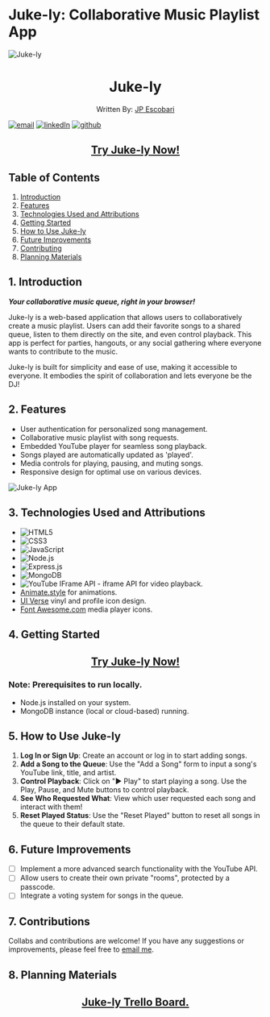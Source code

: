 # Juke-ly: Collaborative Music Playlist App

![Juke-ly](https://i.imgur.com/x5qNp21.png)

<h1 style="text-align: center;">Juke-ly</h1>

<p align="center">Written By: <a href="https://www.linkedin.com/in/juanpabloescobari">JP Escobari</a></p>

<a href='mailto:jpe911@gmail.com'>![email](https://img.shields.io/badge/Gmail-D14836?style=for-the-badge&logo=gmail&logoColor=white)</a> <a href='www.linkedin.com/in/juanpabloescobari'>![linkedIn](https://img.shields.io/badge/LinkedIn-0077B5?style=for-the-badge&logo=linkedin&logoColor=white)</a>
<a href='https://github.com/Cone911'> ![github](https://img.shields.io/badge/GitHub%20Pages-222222?style=for-the-badge&logo=GitHub%20Pages&logoColor=white)</a>

<h2 align="center"><strong><a href="https://juke-ly-9e79842826dc.herokuapp.com/">Try Juke-ly Now!</a></strong></h2>

## Table of Contents

1. [Introduction](#1-introduction)
2. [Features](#2-features)
3. [Technologies Used and Attributions](#3-technologies-used)
4. [Getting Started](#4-getting-started)
5. [How to Use Juke-ly](#5-how-to-use-juke-ly)
6. [Future Improvements](#6-future-improvements)
7. [Contributing](#7-contributing)
8. [Planning Materials](#8-planning-materials)

## 1. Introduction

***Your collaborative music queue, right in your browser!***

Juke-ly is a web-based application that allows users to collaboratively create a music playlist. Users can add their favorite songs to a shared queue, listen to them directly on the site, and even control playback. This app is perfect for parties, hangouts, or any social gathering where everyone wants to contribute to the music.

Juke-ly is built for simplicity and ease of use, making it accessible to everyone. It embodies the spirit of collaboration and lets everyone be the DJ!

## 2. Features

- User authentication for personalized song management.
- Collaborative music playlist with song requests.
- Embedded YouTube player for seamless song playback.
- Songs played are automatically updated as 'played'.
- Media controls for playing, pausing, and muting songs.
- Responsive design for optimal use on various devices.

![Juke-ly App](https://i.imgur.com/Pdt1GyW.png)

## 3. Technologies Used and Attributions

- ![HTML5](https://img.shields.io/badge/HTML5-E34F26?style=for-the-badge&logo=html5&logoColor=white)
- ![CSS3](https://img.shields.io/badge/CSS3-1572B6?style=for-the-badge&logo=css3&logoColor=white)
- ![JavaScript](https://img.shields.io/badge/JavaScript-323330?style=for-the-badge&logo=javascript&logoColor=F7DF1E)
- ![Node.js](https://img.shields.io/badge/Node.js-43853D?style=for-the-badge&logo=node.js&logoColor=white)
- ![Express.js](https://img.shields.io/badge/Express.js-404D59?style=for-the-badge)
- ![MongoDB](https://img.shields.io/badge/MongoDB-4EA94B?style=for-the-badge&logo=mongodb&logoColor=white)
- ![YouTube IFrame API](https://img.shields.io/badge/YouTube-FF0000?style=for-the-badge&logo=youtube&logoColor=white) - iframe API for video playback.
- [Animate.style](https://animate.style/) for animations.
- [UI Verse](https://uiverse.io/) vinyl and profile icon design.
- [Font Awesome.com](https://fontawesome.com/) media player icons.


## 4. Getting Started

<h2 align="center"><strong><a href="https://juke-ly-9e79842826dc.herokuapp.com/">Try Juke-ly Now!</a></strong></h2>


### Note: Prerequisites to run locally.

- Node.js installed on your system.
- MongoDB instance (local or cloud-based) running.

## 5. How to Use Juke-ly

1. **Log In or Sign Up**: Create an account or log in to start adding songs.
2. **Add a Song to the Queue**: Use the "Add a Song" form to input a song's YouTube link, title, and artist.
3. **Control Playback**: Click on "▶ Play" to start playing a song. Use the Play, Pause, and Mute buttons to control playback.
4. **See Who Requested What**: View which user requested each song and interact with them!
5. **Reset Played Status**: Use the "Reset Played" button to reset all songs in the queue to their default state.

## 6. Future Improvements
- [ ] Implement a more advanced search functionality with the YouTube API.
- [ ] Allow users to create their own private "rooms", protected by a passcode.
- [ ] Integrate a voting system for songs in the queue.

## 7. Contributions
Collabs and contributions are welcome! If you have any suggestions or improvements, please feel free to <a href='mailto:jpe911@gmail.com'>email me</a>.

## 8. Planning Materials
<h2 align="center"><a href="https://trello.com/b/02vKufow/jukely">Juke-ly Trello Board.</a></h2>
